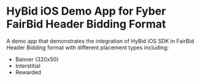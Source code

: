 # HyBid iOS Demo App for Fyber FairBid Header Bidding Format
A demo app that demonstrates the integration of HyBid iOS SDK in FairBid Header Bidding format with different placement types including:
* Banner (320x50)
* Interstitial
* Rewarded
